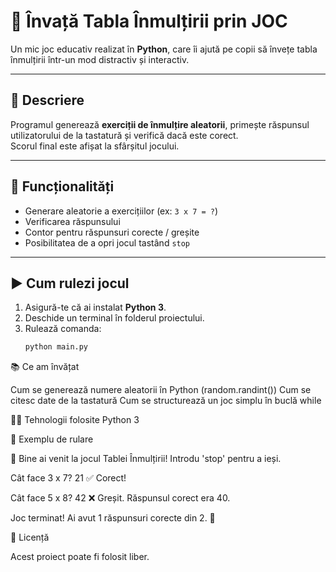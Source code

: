 # 🧮 Învață Tabla Înmulțirii prin JOC

Un mic joc educativ realizat în **Python**, care îi ajută pe copii să învețe tabla înmulțirii într-un mod distractiv și interactiv.

---

## 🎯 Descriere
Programul generează **exerciții de înmulțire aleatorii**, primește răspunsul utilizatorului de la tastatură și verifică dacă este corect.  
Scorul final este afișat la sfârșitul jocului.

---

## 🧠 Funcționalități
- Generare aleatorie a exercițiilor (ex: `3 x 7 = ?`)
- Verificarea răspunsului
- Contor pentru răspunsuri corecte / greșite
- Posibilitatea de a opri jocul tastând `stop`

---

## ▶️ Cum rulezi jocul
1. Asigură-te că ai instalat **Python 3**.  
2. Deschide un terminal în folderul proiectului.  
3. Rulează comanda:
   ```bash
   python main.py

📚 Ce am învățat

Cum se generează numere aleatorii în Python (random.randint())
Cum se citesc date de la tastatură
Cum se structurează un joc simplu în buclă while

🧑‍💻 Tehnologii folosite
Python 3

📸 Exemplu de rulare

🎯 Bine ai venit la jocul Tablei Înmulțirii!
Introdu 'stop' pentru a ieși.

Cât face 3 x 7? 21
✅ Corect!

Cât face 5 x 8? 42
❌ Greșit. Răspunsul corect era 40.

Joc terminat! Ai avut 1 răspunsuri corecte din 2. 👏

📝 Licență

Acest proiect poate fi folosit liber.
